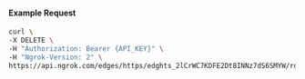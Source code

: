 <!-- Code generated for API Clients. DO NOT EDIT. -->

#### Example Request

```bash
curl \
-X DELETE \
-H "Authorization: Bearer {API_KEY}" \
-H "Ngrok-Version: 2" \
https://api.ngrok.com/edges/https/edghts_2lCrWC7KDFE2Dt8INNz7dS6SMYW/routes/edghtsrt_2lCrWEfoXY2mYEBg2JkB9j6fkGB/oidc
```
